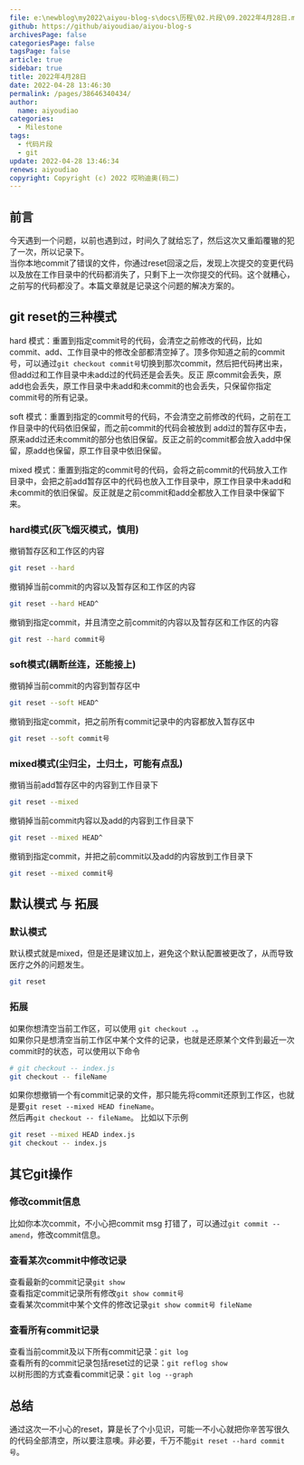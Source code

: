 ```yaml
---
file: e:\newblog\my2022\aiyou-blog-s\docs\历程\02.片段\09.2022年4月28日.md
github: https://github/aiyoudiao/aiyou-blog-s
archivesPage: false
categoriesPage: false
tagsPage: false
article: true
sidebar: true
title: 2022年4月28日
date: 2022-04-28 13:46:30
permalink: /pages/38646340434/
author: 
  name: aiyoudiao
categories: 
  - Milestone
tags: 
  - 代码片段
  - git
update: 2022-04-28 13:46:34
renews: aiyoudiao
copyright: Copyright (c) 2022 哎哟迪奥(码二)
---
```


## 前言

今天遇到一个问题，以前也遇到过，时间久了就给忘了，然后这次又重蹈覆辙的犯了一次，所以记录下。  
当你本地commit了错误的文件，你通过reset回滚之后，发现上次提交的变更代码以及放在工作目录中的代码都消失了，只剩下上一次你提交的代码。这个就糟心，之前写的代码都没了。本篇文章就是记录这个问题的解决方案的。

<!-- more -->

## git reset的三种模式

hard 模式：重置到指定commit号的代码，会清空之前修改的代码，比如 commit、add、工作目录中的修改全部都清空掉了。顶多你知道之前的commit号，可以通过`git checkout commit号`切换到那次commit，然后把代码拷出来，但add过和工作目录中未add过的代码还是会丢失。反正 原commit会丢失，原add也会丢失，原工作目录中未add和未commit的也会丢失，只保留你指定commit号的所有记录。

soft 模式：重置到指定的commit号的代码，不会清空之前修改的代码，之前在工作目录中的代码依旧保留，而之前commit的代码会被放到 add过的暂存区中去，原来add过还未commit的部分也依旧保留。反正之前的commit都会放入add中保留，原add也保留，原工作目录中依旧保留。

mixed 模式：重置到指定的commit号的代码，会将之前commit的代码放入工作目录中，会把之前add暂存区中的代码也放入工作目录中，原工作目录中未add和未commit的依旧保留。反正就是之前commit和add全都放入工作目录中保留下来。

### hard模式(灰飞烟灭模式，慎用)

撤销暂存区和工作区的内容

```bash
git reset --hard
```

撤销掉当前commit的内容以及暂存区和工作区的内容

```bash
git reset --hard HEAD^
```

撤销到指定commit，并且清空之前commit的内容以及暂存区和工作区的内容

```bash
git rest --hard commit号
```


### soft模式(耦断丝连，还能接上)

撤销掉当前commit的内容到暂存区中

```bash
git reset --soft HEAD^
```

撤销到指定commit，把之前所有commit记录中的内容都放入暂存区中

```bash
git reset --soft commit号
```

### mixed模式(尘归尘，土归土，可能有点乱)

撤销当前add暂存区中的内容到工作目录下

```bash
git reset --mixed
```

撤销掉当前commit内容以及add的内容到工作目录下

```bash
git reset --mixed HEAD^
```

撤销到指定commit，并把之前commit以及add的内容放到工作目录下

```bash
git reset --mixed commit号
```

## 默认模式 与 拓展

### 默认模式

默认模式就是mixed，但是还是建议加上，避免这个默认配置被更改了，从而导致医疗之外的问题发生。

```bash
git reset
```

### 拓展

如果你想清空当前工作区，可以使用 `git checkout .`。  
如果你只是想清空当前工作区中某个文件的记录，也就是还原某个文件到最近一次commit时的状态，可以使用以下命令

```bash
# git checkout -- index.js
git checkout -- fileName
```

如果你想撤销一个有commit记录的文件，那只能先将commit还原到工作区，也就是要`git reset --mixed HEAD fineName`。  
然后再`git checkout -- fileName`。
比如以下示例

```bash
git reset --mixed HEAD index.js
git checkout -- index.js
```

## 其它git操作


### 修改commit信息 

比如你本次commit，不小心把commit msg 打错了，可以通过`git commit --amend`，修改commit信息。

### 查看某次commit中修改记录

查看最新的commit记录`git show`  
查看指定commit记录所有修改`git show commit号`  
查看某次commit中某个文件的修改记录`git show commit号 fileName`


### 查看所有commit记录

查看当前commit及以下所有commit记录：`git log`  
查看所有的commit记录包括reset过的记录：`git reflog show`  
以树形图的方式查看commit记录：`git log --graph`

## 总结

通过这次一不小心的reset，算是长了个小见识，可能一不小心就把你辛苦写很久的代码全部清空，所以要注意噢。非必要，千万不能`git reset --hard commit号`。